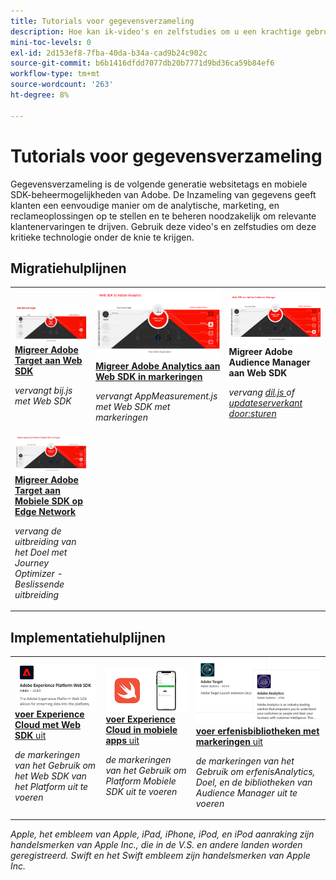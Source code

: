 ```yaml
---
title: Tutorials voor gegevensverzameling
description: Hoe kan ik-video's en zelfstudies om u een krachtige gebruiker te maken van Gegevensverzameling
mini-toc-levels: 0
exl-id: 2d153ef8-7fba-40da-b34a-cad9b24c902c
source-git-commit: b6b1416dfdd7077db20b7771d9bd36ca59b84ef6
workflow-type: tm+mt
source-wordcount: '263'
ht-degree: 8%

---
```


# Tutorials voor gegevensverzameling

Gegevensverzameling is de volgende generatie websitetags en mobiele SDK-beheermogelijkheden van Adobe. De Inzameling van gegevens geeft klanten een eenvoudige manier om de analytische, marketing, en reclameoplossingen op te stellen en te beheren noodzakelijk om relevante klantenervaringen te drijven. Gebruik deze video&#39;s en zelfstudies om deze kritieke technologie onder de knie te krijgen.

<div id="recs-overview-body-1"></div>
<div id="recs-overview-body-2"></div>
<div id="recs-overview-body-3"></div>
<div id="recs-overview-body-4"></div>
<div id="recs-overview-body-5"></div>
<div id="recs-overview-body-6"></div>

<div id="staff-picks-section">

## Migratiehulplijnen

<table>
<tr>
  <td>
    <a href="https://experienceleague.adobe.com/en/docs/platform-learn/migrate-target-to-websdk/introduction" target="_blank">
      <img alt="Doel migreren naar Web SDK" src="assets/thumb_targetWebSdk.jpg" />
    </a>
    <div>
      <a href="https://experienceleague.adobe.com/en/docs/platform-learn/migrate-target-to-websdk/introduction" target="_blank">
    <strong> Migreer Adobe Target aan Web SDK </strong>
    </a>
    </div>
    <p>
    <em> vervangt bij.js met Web SDK </em>
    <p>
  </td>
  <td>
    <a href="https://experienceleague.adobe.com/en/docs/platform-learn/migrate-analytics-to-websdk/migration-to-websdk-overview" target="_blank">
      <img alt="Adobe Experience Cloud implementeren met Web SDK" src="assets/thumb_analyticsWebSdk.png" />
    </a>
    <div>
      <a href="https://experienceleague.adobe.com/en/docs/platform-learn/migrate-analytics-to-websdk/migration-to-websdk-overview" target="_blank">
    <strong> Migreer Adobe Analytics aan Web SDK in markeringen </strong>
    </a>
    </div>
    <p>
    <em> vervangt AppMeasurement.js met Web SDK met markeringen </em>
    <p>
  </td>
  <td>
      <img alt="Doel migreren naar Web SDK" src="assets/thumb_aamWebSdk.png" />
    </a>
    <div>
      <strong> Migreer Adobe Audience Manager aan Web SDK </strong>
    </div>
    <p>
    <em> vervang <a href="https://experienceleague.adobe.com/nl/docs/audience-manager/user-guide/migrate-to-web-sdk/dil-extension-to-web-sdk" target="_blank"> dil.js </a> of <a href="https://experienceleague.adobe.com/nl/docs/audience-manager/user-guide/migrate-to-web-sdk/appmeasurement-to-web-sdk" target="_blank"> updateserverkant door:sturen </a> </em>
    <p>
  </td>
</tr>
<tr>
  <td>
    <a href="https://experienceleague.adobe.com/en/docs/platform-learn/migrate-target-to-mobile-sdk-decisioning/overview" target="_blank">
      <img alt="Doel migreren naar mobiele SDK op Edge Network" src="assets/thumb_targetMobileSdk.jpg" />
    </a>
    <div>
      <a href="https://experienceleague.adobe.com/en/docs/platform-learn/migrate-target-to-mobile-sdk-decisioning/overview" target="_blank">
    <strong> Migreer Adobe Target aan Mobiele SDK op Edge Network </strong>
    </a>
    </div>
    <p>
    <em> vervang de uitbreiding van het Doel met Journey Optimizer - Beslissende uitbreiding </em>
    <p>
  </td>
  <td>
  </td>
  <td>
  </td>
  </tr>
</table>

## Implementatiehulplijnen

<table>
<tr>
  <td>
    <a href="https://experienceleague.adobe.com/docs/platform-learn/implement-web-sdk/overview.html" target="_blank">
      <img alt="Adobe Experience Cloud implementeren met Web SDK" src="assets/thumb_websdk.png" />
    </a>
    <div>
      <a href="https://experienceleague.adobe.com/docs/platform-learn/implement-web-sdk/overview.html" target="_blank">
    <strong> voer Experience Cloud met Web SDK </strong> uit
    </a>
    </div>
    <p>
    <em> de markeringen van het Gebruik om het Web SDK van het Platform uit te voeren </em>
    <p>
  </td>
  <td>
    <a href="https://experienceleague.adobe.com/docs/platform-learn/implement-mobile-sdk/overview.html" target="_blank">
      <img alt="Implementeren in mobiele apps" src="assets/thumb_swift.png" />
    </a>
    <div>
      <a href="https://experienceleague.adobe.com/docs/platform-learn/implement-mobile-sdk/overview.html" target="_blank">
    <strong> voer Experience Cloud in mobiele apps </strong> uit
    </a>
    </div>
    <p>
    <em> de markeringen van het Gebruik om Platform Mobiele SDK uit te voeren </em>
    <p>
  </td>
  <td>
    <a href="https://experienceleague.adobe.com/docs/platform-learn/migrate-target-to-websdk/introduction.html" target="_blank">
      <img alt="Doel migreren naar Web SDK" src="assets/thumb_legacy.png" />
    </a>
    <div>
      <a href="https://experienceleague.adobe.com/docs/platform-learn/migrate-target-to-websdk/introduction.html" target="_blank">
    <strong> voer erfenisbibliotheken met markeringen </strong> uit
    </a>
    </div>
    <p>
    <em> de markeringen van het Gebruik om erfenisAnalytics, Doel, en de bibliotheken van Audience Manager uit te voeren </em>
    <p>
  </td>
</tr>
</table>

</div>

*Apple, het embleem van Apple, iPad, iPhone, iPod, en iPod aanraking zijn handelsmerken van Apple Inc., die in de V.S. en andere landen worden geregistreerd. Swift en het Swift embleem zijn handelsmerken van Apple Inc.*

